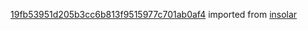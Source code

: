[19fb53951d205b3cc6b813f9515977c701ab0af4](https://github.com/insolar/insolar/commit/19fb53951d205b3cc6b813f9515977c701ab0af4) imported from [insolar](https://github.com/insolar/insolar)

